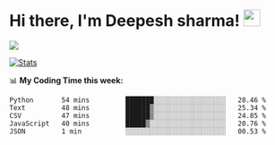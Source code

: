 # Hi there, I'm Deepesh sharma! <img src="https://raw.githubusercontent.com/MartinHeinz/MartinHeinz/master/wave.gif" width="30px">

![](https://camo.githubusercontent.com/992babdffd8c74a1502de375fbdf7e4d54773242/68747470733a2f2f6d656469612e67697068792e636f6d2f6d656469612f53576f536b4e36447854737a71494b4571762f67697068792e676966)

[![Stats](https://github-readme-stats.vercel.app/api?username=deepeshhsharma&show_icons=true&theme=radical)](https://github-readme-stats.vercel.app/api?username=deepeshhsharma&show_icons=true&theme=radical)&nbsp; &nbsp; &nbsp; &nbsp; &nbsp; &nbsp; &nbsp; &nbsp; &nbsp; &nbsp; 

📊 **My Coding Time this week:**
<!--START_SECTION:waka-->
```text
Python       54 mins         ███████░░░░░░░░░░░░░░░░░░   28.46 % 
Text         48 mins         ██████▒░░░░░░░░░░░░░░░░░░   25.34 % 
CSV          47 mins         ██████▒░░░░░░░░░░░░░░░░░░   24.85 % 
JavaScript   40 mins         █████▒░░░░░░░░░░░░░░░░░░░   20.76 % 
JSON         1 min           ░░░░░░░░░░░░░░░░░░░░░░░░░   00.53 % 
```
<!--END_SECTION:waka-->
